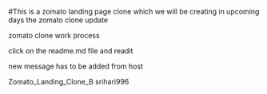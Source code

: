 #This is a zomato landing page clone which we will be creating in upcoming days
the zomato clone update

zomato clone work process

click on the readme.md file and readit

new message has to be added from host

Zomato_Landing_Clone_B
srihari996